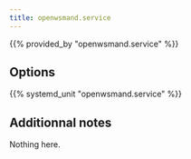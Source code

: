 ```yaml
---
title: openwsmand.service
---
```


{{% provided_by "openwsmand.service" %}}

## Options

{{% systemd_unit "openwsmand.service" %}}

## Additionnal notes

Nothing here.